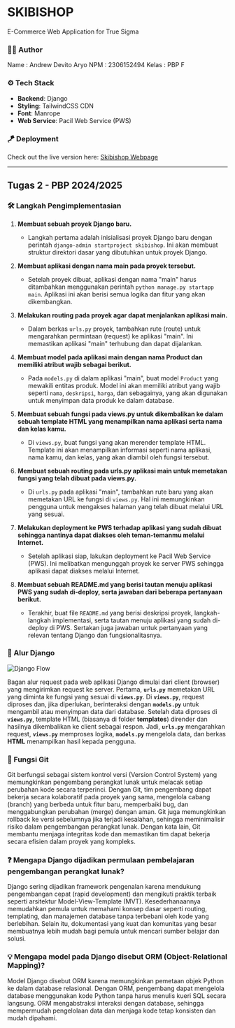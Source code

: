 # SKIBISHOP
E-Commerce Web Application for True Sigma

### 🧑‍🦰 Author
Name      : Andrew Devito Aryo
NPM       : 2306152494
Kelas     : PBP F

### ⚙️ Tech Stack
- **Backend**: Django
- **Styling**: TailwindCSS CDN
- **Font**: Manrope
- **Web Service**: Pacil Web Service (PWS)

### 🪁 Deployment
Check out the live version here: [Skibishop Webpage](http://andrew-devito-skibishop.pbp.cs.ui.ac.id/)

---

## Tugas 2 - PBP 2024/2025

### 🛠️ Langkah Pengimplementasian

1. **Membuat sebuah proyek Django baru.**
   - Langkah pertama adalah inisialisasi proyek Django baru dengan perintah `django-admin startproject skibishop`. Ini akan membuat struktur direktori dasar yang dibutuhkan untuk proyek Django.

2. **Membuat aplikasi dengan nama main pada proyek tersebut.**
   - Setelah proyek dibuat, aplikasi dengan nama "main" harus ditambahkan menggunakan perintah `python manage.py startapp main`. Aplikasi ini akan berisi semua logika dan fitur yang akan dikembangkan.

3. **Melakukan routing pada proyek agar dapat menjalankan aplikasi main.**
   - Dalam berkas `urls.py` proyek, tambahkan rute (route) untuk mengarahkan permintaan (request) ke aplikasi "main". Ini memastikan aplikasi "main" terhubung dan dapat dijalankan.

4. **Membuat model pada aplikasi main dengan nama Product dan memiliki atribut wajib sebagai berikut.**
   - Pada `models.py` di dalam aplikasi "main", buat model `Product` yang mewakili entitas produk. Model ini akan memiliki atribut yang wajib seperti `nama`, `deskripsi`, `harga`, dan sebagainya, yang akan digunakan untuk menyimpan data produk ke dalam database.

5. **Membuat sebuah fungsi pada views.py untuk dikembalikan ke dalam sebuah template HTML yang menampilkan nama aplikasi serta nama dan kelas kamu.**
   - Di `views.py`, buat fungsi yang akan merender template HTML. Template ini akan menampilkan informasi seperti nama aplikasi, nama kamu, dan kelas, yang akan diambil oleh fungsi tersebut.

6. **Membuat sebuah routing pada urls.py aplikasi main untuk memetakan fungsi yang telah dibuat pada views.py.**
   - Di `urls.py` pada aplikasi "main", tambahkan rute baru yang akan memetakan URL ke fungsi di `views.py`. Hal ini memungkinkan pengguna untuk mengakses halaman yang telah dibuat melalui URL yang sesuai.

7. **Melakukan deployment ke PWS terhadap aplikasi yang sudah dibuat sehingga nantinya dapat diakses oleh teman-temanmu melalui Internet.**
   - Setelah aplikasi siap, lakukan deployment ke Pacil Web Service (PWS). Ini melibatkan mengunggah proyek ke server PWS sehingga aplikasi dapat diakses melalui Internet.

8. **Membuat sebuah README.md yang berisi tautan menuju aplikasi PWS yang sudah di-deploy, serta jawaban dari beberapa pertanyaan berikut.**
   - Terakhir, buat file `README.md` yang berisi deskripsi proyek, langkah-langkah implementasi, serta tautan menuju aplikasi yang sudah di-deploy di PWS. Sertakan juga jawaban untuk pertanyaan yang relevan tentang Django dan fungsionalitasnya.

### 🔄 Alur Django
![Django Flow](https://github.com/user-attachments/assets/f7bcf8d8-7192-4dd9-b10c-6aad7ea7f06d)

Bagan alur request pada web aplikasi Django dimulai dari client (browser) yang mengirimkan request ke server. Pertama, **`urls.py`** memetakan URL yang diminta ke fungsi yang sesuai di **`views.py`**. Di **`views.py`**, request diproses dan, jika diperlukan, berinteraksi dengan **`models.py`** untuk mengambil atau menyimpan data dari database. Setelah data diproses di **`views.py`**, template HTML (biasanya di folder **templates**) dirender dan hasilnya dikembalikan ke client sebagai respon. Jadi, **`urls.py`** mengarahkan request, **`views.py`** memproses logika, **`models.py`** mengelola data, dan berkas **HTML** menampilkan hasil kepada pengguna.

### 🔧 Fungsi Git

Git berfungsi sebagai sistem kontrol versi (Version Control System) yang memungkinkan pengembang perangkat lunak untuk melacak setiap perubahan kode secara terperinci. Dengan Git, tim pengembang dapat bekerja secara kolaboratif pada proyek yang sama, mengelola cabang (branch) yang berbeda untuk fitur baru, memperbaiki bug, dan menggabungkan perubahan (merge) dengan aman. Git juga memungkinkan rollback ke versi sebelumnya jika terjadi kesalahan, sehingga meminimalisir risiko dalam pengembangan perangkat lunak. Dengan kata lain, Git membantu menjaga integritas kode dan memastikan tim dapat bekerja secara efisien dalam proyek yang kompleks.

### ❓ Mengapa Django dijadikan permulaan pembelajaran pengembangan perangkat lunak?

Django sering dijadikan framework pengenalan karena mendukung pengembangan cepat (rapid development) dan mengikuti praktik terbaik seperti arsitektur Model-View-Template (MVT). Kesederhanaannya memudahkan pemula untuk memahami konsep dasar seperti routing, templating, dan manajemen database tanpa terbebani oleh kode yang berlebihan. Selain itu, dokumentasi yang kuat dan komunitas yang besar membuatnya lebih mudah bagi pemula untuk mencari sumber belajar dan solusi.

### 💡 Mengapa model pada Django disebut ORM (Object-Relational Mapping)?

Model Django disebut ORM karena memungkinkan pemetaan objek Python ke dalam database relasional. Dengan ORM, pengembang dapat mengelola database menggunakan kode Python tanpa harus menulis kueri SQL secara langsung. ORM mengabstraksi interaksi dengan database, sehingga mempermudah pengelolaan data dan menjaga kode tetap konsisten dan mudah dipahami.
